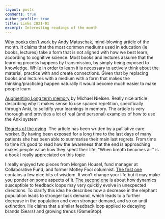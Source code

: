 ```yaml
---
layout: posts
comments: true
author_profile: true
title: Links 2021-01 
excerpt: Interesting readings of the month
---
```


[Why books don’t work](https://andymatuschak.org/books/) by Andy Matuschak, mind-blowing article of the month. It claims that the most common mediums used in education (ie books, lectures) take a form that is not aligned with how we best learn, according to cognitive science. Most books and lectures assume that the learning process happens by transmission, by simply being exposed to knowledge. While in order to learn it is necessary to actively think about the material, practice with and create connections. Given that by replacing books and lectures with a medium with a form that makes the thinking/practicing happen naturally it would become much easier to make people learn

[Augmenting Long term memory](http://augmentingcognition.com/ltm.html) by Michael Nielsen. Really nice article describing why it makes sense to use spaced repetition, specifically through Anki, to solidify your learnings in memory. The article is very thorough and provides a lot of real (and personal) examples of how to use the Anki system

[Regrets of the dying](https://bronnieware.com/blog/regrets-of-the-dying/). The article has been written by a palliative care worker. By having been exposed for a long time to the last days of many patients she has been able to summarise their main last regrets. From time to time it’s good to read how the awareness that the end is approaching makes people value how they spent their life. “When breath becomes air” is a book I really appreciated on this topic

I really enjoyed two pieces from Morgan Housel, fund manager at Collaborative Fund, and former Motley Fool columnist. [The first one](https://www.collaborativefund.com/blog/sure/) contains a few nice bits of wisdom. It won’t change your life but it may make you ponder on some aspects of it. [The second one](https://www.collaborativefund.com/blog/crazy/) is about how dynamics susceptible to feedback loops may very quickly evolve in unexpected directions. To clarify this idea he describes how a decrease in the elephant population leads to stronger tusk demand, which leads to a further decrease in the population and even stronger demand, and so on until extinction. He claims that a similar feedback loop applied to decaying brands (Sears) and growing trends (GameStop).

